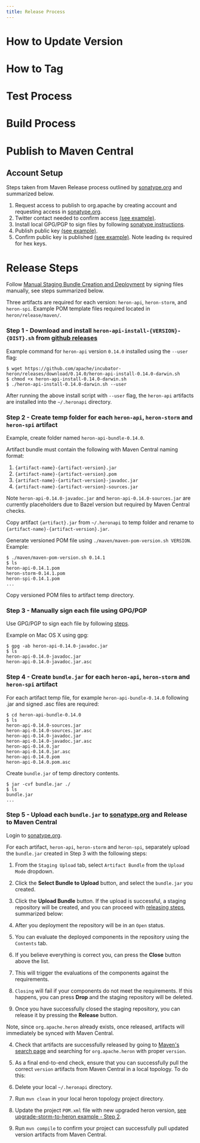 ```yaml
---
title: Release Process
---
```

<!-- TODO -->
# How to Update Version

<!-- TODO -->
# How to Tag

<!-- TODO -->
# Test Process

<!-- TODO -->
# Build Process


# Publish to Maven Central

## Account Setup

Steps taken from Maven Release process outlined by [sonatype.org](http://central.sonatype.org/) and summarized below.

1. Request access to publish to org.apache by creating account and requesting access in [sonatype.org](https://issues.sonatype.org).
2. Twitter contact needed to confirm access [(see example)](https://issues.sonatype.org/browse/OSSRH-22297).
3. Install local GPG/PGP to sign files by following [sonatype instructions](http://central.sonatype.org/pages/requirements.html#sign-files-with-gpgpgp). 
4. Publish public key [(see example)](http://central.sonatype.org/pages/working-with-pgp-signatures.html#distributing-your-public-key).
5. Confirm public key is published [(see example)](http://pgp.mit.edu/). Note leading `0x` required for hex keys.

# Release Steps

Follow [Manual Staging Bundle Creation and Deployment](http://central.sonatype.org/pages/manual-staging-bundle-creation-and-deployment.html) by signing files manually, see steps summarized below.

Three artifacts are required for each version: `heron-api`, `heron-storm`, and `heron-spi`.
Example POM template files required located in `heron/release/maven/`.

<!-- TODO refer to release "build process" instructions, not download  -->
<!-- TODO update for "heron-spi" artifact when available -->
### Step 1 - Download and install `heron-api-install-{VERSION}-{DIST}.sh` from [github releases](https://github.com/apache/incubator-heron/releases)

Example command for `heron-api` version `0.14.0` installed using the `--user` flag:
```
$ wget https://github.com/apache/incubator-heron/releases/download/0.14.0/heron-api-install-0.14.0-darwin.sh
$ chmod +x heron-api-install-0.14.0-darwin.sh
$ ./heron-api-install-0.14.0-darwin.sh --user
```
After running the above install script with `--user` flag, the `heron-api` artifacts are installed into the `~/.heronapi` directory.

### Step 2 - Create temp folder for each `heron-api`, `heron-storm` and `heron-spi` artifact 

Example, create folder named `heron-api-bundle-0.14.0`.

Artifact bundle must contain the following with Maven Central naming format:

1. `{artifact-name}-{artifact-version}.jar`
2. `{artifact-name}-{artifact-version}.pom`
3. `{artifact-name}-{artifact-version}-javadoc.jar`
4. `{artifact-name}-{artifact-version}-sources.jar`


Note `heron-api-0.14.0-javadoc.jar` and `heron-api-0.14.0-sources.jar` are currently placeholders due to Bazel version but required by Maven Central checks.  

Copy artifact `{artifact}.jar` from `~/.heronapi` to temp folder and rename to `{artifact-name}-{artifact-version}.jar`.

Generate versioned POM file using `./maven/maven-pom-version.sh VERSION`.
Example:

```
$ ./maven/maven-pom-version.sh 0.14.1
$ ls
heron-api-0.14.1.pom
heron-storm-0.14.1.pom
heron-spi-0.14.1.pom
...
```
Copy versioned POM files to artifact temp directory.

### Step 3 - Manually sign each file using GPG/PGP 

Use GPG/PGP to sign each file by following [steps](http://central.sonatype.org/pages/requirements.html#sign-files-with-gpgpgp).

Example on Mac OS X using gpg:
```
$ gpg -ab heron-api-0.14.0-javadoc.jar
$ ls 
heron-api-0.14.0-javadoc.jar
heron-api-0.14.0-javadoc.jar.asc
```

### Step 4 - Create `bundle.jar` for each `heron-api`, `heron-storm` and `heron-spi` artifact

For each artifact temp file, for example `heron-api-bundle-0.14.0` following .jar and signed .asc files are required:
```
$ cd heron-api-bundle-0.14.0
$ ls 
heron-api-0.14.0-sources.jar  
heron-api-0.14.0-sources.jar.asc   
heron-api-0.14.0-javadoc.jar     
heron-api-0.14.0-javadoc.jar.asc 
heron-api-0.14.0.jar   
heron-api-0.14.0.jar.asc
heron-api-0.14.0.pom          
heron-api-0.14.0.pom.asc
```

Create `bundle.jar` of temp directory contents.
```
$ jar -cvf bundle.jar ./
$ ls 
bundle.jar
...
```

### Step 5 - Upload each `bundle.jar` to [sonatype.org](https://oss.sonatype.org/#welcome) and Release to Maven Central

Login to [sonatype.org](https://oss.sonatype.org/#welcome).

For each artifact, `heron-api`, `heron-storm` and `heron-spi`, separately upload the `bundle.jar` created in Step 3 with the following steps:

1. From the `Staging Upload` tab, select `Artifact Bundle` from the `Upload Mode` dropdown.

2. Click the **Select Bundle to Upload** button, and select the `bundle.jar` you created.

3. Click the **Upload Bundle** button. If the upload is successful, a staging repository will be created, and you can proceed with [releasing steps](http://central.sonatype.org/pages/releasing-the-deployment.html), summarized below:
  1.  After you deployment the repository will be in an `Open` status.
  2.  You can evaluate the deployed components in the repository using the `Contents` tab.
  3.  If you believe everything is correct you, can press the **Close** button above the list.
  4.  This will trigger the evaluations of the components against the requirements.
  5.  `Closing` will fail if your components do not meet the requirements. If this happens, you can press **Drop** and the staging repository will be deleted.
  6.  Once you have successfully closed the staging repository, you can release it by pressing the **Release** button.

Note, since `org.apache.heron` already exists, once released, artifacts will immediately be synced with Maven Central.

4. Check that artifacts are successfully released by going to [Maven's search page](http://search.maven.org/) and searching for `org.apache.heron` with proper `version`.

5. As a final end-to-end check, ensure that you can successfully pull the correct `version` artifacts from Maven Central in a local topology. To do this:
  1. Delete your local `~/.heronapi` directory.
  2. Run `mvn clean` in your local heron topology project directory.
  3. Update the project `POM.xml` file with new upgraded heron version, [see upgrade-storm-to-heron example - Step 2](http://twitter.github.io/heron/docs/upgrade-storm-to-heron/).
  4. Run `mvn compile` to confirm your project can successfully pull updated version artifacts from Maven Central.

